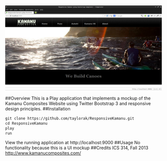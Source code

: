 ![screenshot](doc/Kamanu.png)

##Overview
This is a Play application that implements a mockup of the Kamanu Composites Website using 
Twitter Bootstrap 3 and responsive design principles.
##Installation
```
git clone https://github.com/taylorak/ResponsiveKamanu.git  
cd ResponsiveKamanu  
play  
run
```  

View the running application at http://localhost:9000
##Usage
No functionality because this is a UI mockup
##Credits
ICS 314, Fall 2013  
http://www.kamanucomposites.com/


